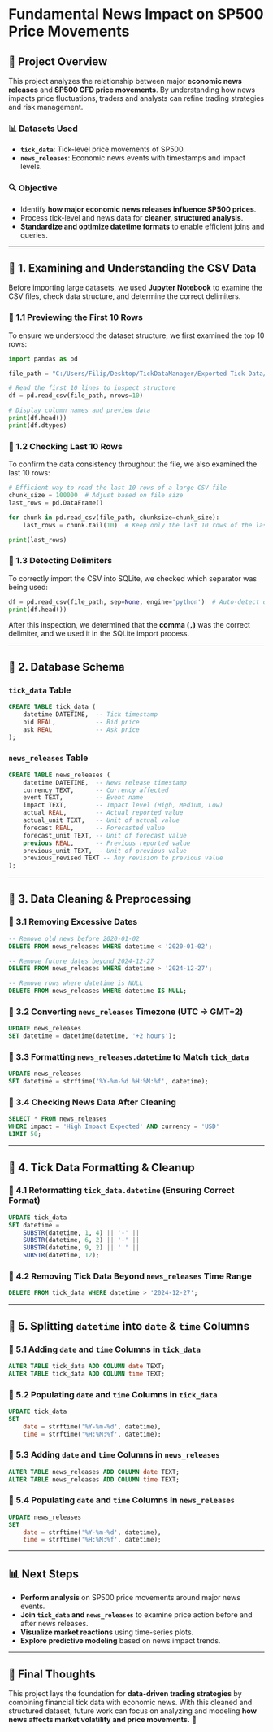 # **Fundamental News Impact on SP500 Price Movements**

## **📌 Project Overview**

This project analyzes the relationship between major **economic news releases** and **SP500 CFD price movements**. By understanding how news impacts price fluctuations, traders and analysts can refine trading strategies and risk management.

### **📊 Datasets Used**

- **`tick_data`**: Tick-level price movements of SP500.
- **`news_releases`**: Economic news events with timestamps and impact levels.

### **🔍 Objective**

- Identify **how major economic news releases influence SP500 prices**.
- Process tick-level and news data for **cleaner, structured analysis**.
- **Standardize and optimize datetime formats** to enable efficient joins and queries.

---

## **📂 1. Examining and Understanding the CSV Data**

Before importing large datasets, we used **Jupyter Notebook** to examine the CSV files, check data structure, and determine the correct delimiters.

### **📌 1.1 Previewing the First 10 Rows**

To ensure we understood the dataset structure, we first examined the top 10 rows:

```python
import pandas as pd

file_path = "C:/Users/Filip/Desktop/TickDataManager/Exported Tick Data/US500/USA_500_Index_GMT+2_US-DST_2_9_2025.csv"

# Read the first 10 lines to inspect structure
df = pd.read_csv(file_path, nrows=10)

# Display column names and preview data
print(df.head())
print(df.dtypes)
```

### **📌 1.2 Checking Last 10 Rows**

To confirm the data consistency throughout the file, we also examined the last 10 rows:

```python
# Efficient way to read the last 10 rows of a large CSV file
chunk_size = 100000  # Adjust based on file size
last_rows = pd.DataFrame()

for chunk in pd.read_csv(file_path, chunksize=chunk_size):
    last_rows = chunk.tail(10)  # Keep only the last 10 rows of the last chunk

print(last_rows)
```

### **📌 1.3 Detecting Delimiters**

To correctly import the CSV into SQLite, we checked which separator was being used:

```python
df = pd.read_csv(file_path, sep=None, engine='python')  # Auto-detect delimiter
print(df.head())
```

After this inspection, we determined that the **comma (`,`)** was the correct delimiter, and we used it in the SQLite import process.

---

## **📂 2. Database Schema**

### **`tick_data` Table**

```sql
CREATE TABLE tick_data (
    datetime DATETIME,  -- Tick timestamp
    bid REAL,           -- Bid price
    ask REAL            -- Ask price
);
```

### **`news_releases` Table**

```sql
CREATE TABLE news_releases (
    datetime DATETIME,  -- News release timestamp
    currency TEXT,      -- Currency affected
    event TEXT,         -- Event name
    impact TEXT,        -- Impact level (High, Medium, Low)
    actual REAL,        -- Actual reported value
    actual_unit TEXT,   -- Unit of actual value
    forecast REAL,      -- Forecasted value
    forecast_unit TEXT, -- Unit of forecast value
    previous REAL,      -- Previous reported value
    previous_unit TEXT, -- Unit of previous value
    previous_revised TEXT -- Any revision to previous value
);
```

---

## **🧹 3. Data Cleaning & Preprocessing**

### **📌 3.1 Removing Excessive Dates**

```sql
-- Remove old news before 2020-01-02
DELETE FROM news_releases WHERE datetime < '2020-01-02';

-- Remove future dates beyond 2024-12-27
DELETE FROM news_releases WHERE datetime > '2024-12-27';

-- Remove rows where datetime is NULL
DELETE FROM news_releases WHERE datetime IS NULL;
```

### **📌 3.2 Converting `news_releases` Timezone (UTC → GMT+2)**

```sql
UPDATE news_releases
SET datetime = datetime(datetime, '+2 hours');
```

### **📌 3.3 Formatting `news_releases.datetime` to Match `tick_data`**

```sql
UPDATE news_releases
SET datetime = strftime('%Y-%m-%d %H:%M:%f', datetime);
```

### **📌 3.4 Checking News Data After Cleaning**

```sql
SELECT * FROM news_releases 
WHERE impact = 'High Impact Expected' AND currency = 'USD'
LIMIT 50;
```

---

## **🔄 4. Tick Data Formatting & Cleanup**

### **📌 4.1 Reformatting `tick_data.datetime` (Ensuring Correct Format)**

```sql
UPDATE tick_data
SET datetime = 
    SUBSTR(datetime, 1, 4) || '-' || 
    SUBSTR(datetime, 6, 2) || '-' || 
    SUBSTR(datetime, 9, 2) || ' ' || 
    SUBSTR(datetime, 12);
```

### **📌 4.2 Removing Tick Data Beyond `news_releases` Time Range**

```sql
DELETE FROM tick_data WHERE datetime > '2024-12-27';
```

---

## **📆 5. Splitting `datetime` into `date` & `time` Columns**

### **📌 5.1 Adding `date` and `time` Columns in `tick_data`**

```sql
ALTER TABLE tick_data ADD COLUMN date TEXT;
ALTER TABLE tick_data ADD COLUMN time TEXT;
```

### **📌 5.2 Populating `date` and `time` Columns in `tick_data`**

```sql
UPDATE tick_data
SET 
    date = strftime('%Y-%m-%d', datetime),
    time = strftime('%H:%M:%f', datetime);
```

### **📌 5.3 Adding `date` and `time` Columns in `news_releases`**

```sql
ALTER TABLE news_releases ADD COLUMN date TEXT;
ALTER TABLE news_releases ADD COLUMN time TEXT;
```

### **📌 5.4 Populating `date` and `time` Columns in `news_releases`**

```sql
UPDATE news_releases  
SET 
    date = strftime('%Y-%m-%d', datetime),
    time = strftime('%H:%M:%f', datetime);
```

---

## **📊 Next Steps**

- **Perform analysis** on SP500 price movements around major news events.
- **Join `tick_data` and `news_releases`** to examine price action before and after news releases.
- **Visualize market reactions** using time-series plots.
- **Explore predictive modeling** based on news impact trends.

---

## **🔗 Final Thoughts**

This project lays the foundation for **data-driven trading strategies** by combining financial tick data with economic news. With this cleaned and structured dataset, future work can focus on analyzing and modeling **how news affects market volatility and price movements.** 🚀

